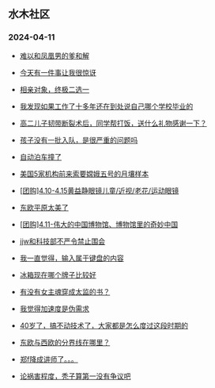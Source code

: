 ## 水木社区 
### 2024-04-11

+ [难以和凤凰男的爹和解](https://www.mysmth.net/nForum/article/FamilyLife/1766653919)

+ [今天有一件事让我很惊讶](https://www.mysmth.net/nForum/article/AutoWorld/1944806506)

+ [相亲对象，终极二选一](https://www.mysmth.net/nForum/article/Age/20342464)

+ [我发现如果工作了十多年还在到处说自己哪个学校毕业的](https://www.mysmth.net/nForum/article/WorkingLife/20701)

+ [高二儿子韧带断裂术后，同学帮打饭，送什么礼物感谢一下？](https://www.mysmth.net/nForum/article/PreUnivEdu/155195)

+ [孩子没有一批入队，是很严重的问题吗](https://www.mysmth.net/nForum/article/ChildEducation/2369821)

+ [自动泊车撞了](https://www.mysmth.net/nForum/article/GreenAuto/1536039)

+ [美国5家机构前来索要嫦娥五号的月壤样本](https://www.mysmth.net/nForum/article/Aero/434130)

+ [[团购]4.10-4.15黄益静眼镜儿童/近视/老花/运动眼镜](https://www.mysmth.net/nForum/article/ADAgent_TG/1319926)

+ [东欧平原太美了](https://www.mysmth.net/nForum/article/Geography/579595)

+ [[团购]4.11-伟大的中国博物馆、博物馆里的奇妙中国](https://www.mysmth.net/nForum/article/ADAgent_TG/1320004)

+ [jjw和科技部不严令禁止围会](https://www.mysmth.net/nForum/article/QingJiao/856827)

+ [我一直觉得，输入属于键盘的内容](https://www.mysmth.net/nForum/article/LinuxDev/75729)

+ [冰箱现在哪个牌子比较好](https://www.mysmth.net/nForum/article/FamilyLife/1766655229)

+ [有没有女主魂穿成太监的书？](https://www.mysmth.net/nForum/article/NetNovel/485419)

+ [我觉得加速度是伪需求](https://www.mysmth.net/nForum/article/GreenAuto/1536993)

+ [40岁了，搞不动技术了，大家都是怎么度过这段时期的](https://www.mysmth.net/nForum/article/WorkingLife/23186)

+ [东欧与西欧的分界线在哪里？](https://www.mysmth.net/nForum/article/Geography/580443)

+ [郑f降成讲师了。。。](https://www.mysmth.net/nForum/article/QingJiao/856798)

+ [论祸害程度，秃子算第一没有争议吧](https://www.mysmth.net/nForum/article/Stock/10828294)

